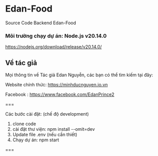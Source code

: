 # Edan-Food
Source Code Backend Edan-Food

### Môi trường chạy dự án: Node.js v20.14.0
https://nodejs.org/download/release/v20.14.0/

## Về tác giả
Mọi thông tin về Tác giả Edan Nguyễn, các bạn có thể tìm kiếm tại đây:

Website chính thức: https://minhducnguyen.io.vn

Facebook : https://www.facebook.com/EdanPrince2

===

Các bước cài đặt: (chế độ development)
1. clone code
2. cài đặt thư viện: npm install --omit=dev
3. Update file .env (nếu cần thiết)
4. Chạy dự án: npm start

===

